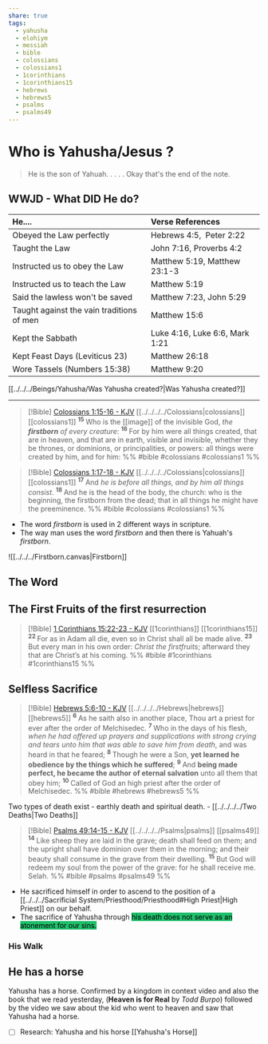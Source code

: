 ```yaml
---
share: true
tags:
  - yahusha
  - elohiym
  - messiah
  - bible
  - colossians
  - colossians1
  - 1corinthians
  - 1corinthians15
  - hebrews
  - hebrews5
  - psalms
  - psalms49
---
```



# Who is Yahusha/Jesus ?

> He is the son of Yahuah.
> .
> .
> .
> .
>  Okay that's the end of the note.

## WWJD - What DID He do?


| He....                                    | Verse References               |
|:------------------------------------------|:-------------------------------|
| Obeyed the Law perfectly                  | Hebrews 4:5,&nbsp; Peter 2:22  |
| Taught the Law                            | John 7:16, Proverbs 4:2        |
| Instructed us to obey the Law             | Matthew 5:19, Matthew 23:1-3   |
| Instructed us to teach the Law            | Matthew 5:19                   |
| Said the lawless won't be saved           | Matthew 7:23, John 5:29        |
| Taught against the vain traditions of men | Matthew 15:6                   |
| Kept the Sabbath                          | Luke 4:16, Luke 6:6, Mark 1:21 |
| Kept Feast Days (Leviticus 23)            | Matthew 26:18                  |
| Wore Tassels (Numbers 15:38)              | Matthew 9:20                   |  

[[../../../Beings/Yahusha/Was Yahusha created?|Was Yahusha created?]]

---

> [!Bible] [Colossians 1:15-16 - KJV](https://bible-api.com/col+1:15-16?translation=kjv) [[../../../../Colossians|colossians]] [[colossians1]]
>  <sup> **15** </sup>Who is the [[image]] of the invisible God, *the **firstborn** of every creature*: <sup> **16** </sup>For by him were all things created, that are in heaven, and that are in earth, visible and invisible, whether they be thrones, or dominions, or principalities, or powers: all things were created by him, and for him:
 %% #bible #colossians #colossians1 %%

> [!Bible] [Colossians 1:17-18 - KJV](https://bible-api.com/col+1:17-18?translation=kjv) [[../../../../Colossians|colossians]] [[colossians1]]
>  <sup> **17** </sup>And *he is before all things, and by him all things consist*. <sup> **18** </sup>And he is the head of the body, the church: who is the beginning, the firstborn from the dead; that in all things he might have the preeminence.
 %% #bible #colossians #colossians1 %%

- The word *firstborn* is used in 2 different ways in scripture.
- The way man uses the word *firstborn* and then there is Yahuah's *firstborn*.

![[../../../Firstborn.canvas|Firstborn]]

## The Word


## The First Fruits of the first resurrection

> [!Bible] [1 Corinthians 15:22-23 - KJV](https://bible-api.com/1corin+15:22-23?translation=kjv) [[1corinthians]] [[1corinthians15]]
>  <sup> **22** </sup>For as in Adam all die, even so in Christ shall all be made alive. <sup> **23** </sup>But every man in his own order: *Christ the firstfruits*; afterward they that are Christ’s at his coming.
 %% #bible #1corinthians #1corinthians15 %%


## Selfless Sacrifice

> [!Bible] [Hebrews 5:6-10 - KJV](https://bible-api.com/HEBREWS+5:6-10?translation=kjv) [[../../../../Hebrews|hebrews]] [[hebrews5]]
>  <sup> **6** </sup>As he saith also in another place, Thou art a priest for ever after the order of Melchisedec. <sup> **7** </sup>Who in the days of his flesh, *when he had offered up prayers and supplications with strong crying and tears unto him that was able to save him from death*, and was heard in that he feared; <sup> **8** </sup>Though he were a Son, **yet learned he obedience by the things which he suffered**; <sup> **9** </sup>And **being made perfect, he became the author of eternal salvation** unto all them that obey him; <sup> **10** </sup>Called of God an high priest after the order of Melchisedec.
 %% #bible #hebrews #hebrews5 %%

Two types of death exist - earthly death and spiritual death. - [[../../../../Two Deaths|Two Deaths]]

> [!Bible] [Psalms 49:14-15 - KJV](https://bible-api.com/psa+49:14-15?translation=kjv) [[../../../../Psalms|psalms]] [[psalms49]]
>  <sup> **14** </sup>Like sheep they are laid in the grave; death shall feed on them; and the upright shall have dominion over them in the morning; and their beauty shall consume in the grave from their dwelling. <sup> **15** </sup>But God will redeem my soul from the power of the grave: for he shall receive me. Selah.
 %% #bible #psalms #psalms49 %%

- He sacrificed himself in order to ascend to the position of a [[../../../Sacrificial System/Priesthood/Priesthood#High Priest|High Priest]] on our behalf.
- The sacrifice of Yahusha through <mark style='background:#20bf6b'>his death does not serve as an atonement for our sins.</mark>


### His Walk


## He has a horse

Yahusha has a horse. Confirmed by a kingdom in context video and also the book that we read yesterday, (**Heaven is for Real** by *Todd Burpo*) followed by the video we saw about the kid who went to heaven and saw that Yahusha had a horse. 

- [ ] Research: Yahusha and his horse [[Yahusha's Horse]]